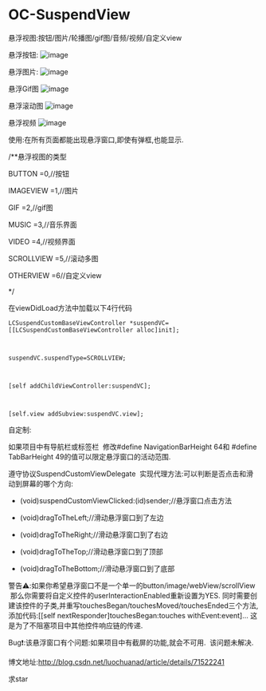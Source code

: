 # OC-SuspendView
悬浮视图:按钮/图片/轮播图/gif图/音频/视频/自定义view




悬浮按钮:
![image](https://github.com/LuochuanAD/OC-SuspendView/blob/master/SuspendView/suspendButton.gif)

悬浮图片:
![image](https://github.com/LuochuanAD/OC-SuspendView/blob/master/SuspendView/suspendImageView.gif)

悬浮Gif图
![image](https://github.com/LuochuanAD/OC-SuspendView/blob/master/SuspendView/suspendWebView.gif)

悬浮滚动图
![image](https://github.com/LuochuanAD/OC-SuspendView/blob/master/SuspendView/suspendScrollView.gif)

悬浮视频
![image](https://github.com/LuochuanAD/OC-SuspendView/blob/master/SuspendView/suspendVideo.gif)



使用:在所有页面都能出现悬浮窗口,即使有弹框,也能显示.


/**悬浮视图的类型

 BUTTON    =0,//按钮
 
 
 IMAGEVIEW =1,//图片
 
 
 GIF       =2,//gif图
 
 
 MUSIC     =3,//音乐界面
 
 
 VIDEO     =4,//视频界面
 
 
 SCROLLVIEW =5,//滚动多图
 
 
 OTHERVIEW =6//自定义view
 
 
 */
 
 
 
在viewDidLoad方法中加载以下4行代码

    
    
    LCSuspendCustomBaseViewController *suspendVC=[[LCSuspendCustomBaseViewController alloc]init];
    
    
    
    suspendVC.suspendType=SCROLLVIEW;
    
    
    
    [self addChildViewController:suspendVC];
    
    
    
    [self.view addSubview:suspendVC.view];
    
    
    




自定制:


如果项目中有导航栏或标签栏  修改#define NavigationBarHeight 64和 #define TabBarHeight 49的值可以限定悬浮窗口的活动范围.


遵守协议SuspendCustomViewDelegate  实现代理方法:可以判断是否点击和滑动到屏幕的哪个方向:

- (void)suspendCustomViewClicked:(id)sender;//悬浮窗口点击方法



- (void)dragToTheLeft;//滑动悬浮窗口到了左边



- (void)dragToTheRight;//滑动悬浮窗口到了右边



- (void)dragToTheTop;//滑动悬浮窗口到了顶部



- (void)dragToTheBottom;//滑动悬浮窗口到了底部


警告⚠️:如果你希望悬浮窗口不是一个单一的button/image/webView/scrollView  那么你需要将自定义控件的userInteractionEnabled重新设置为YES. 同时需要创建该控件的子类,并重写touchesBegan/touchesMoved/touchesEnded三个方法,添加代码:[[self nextResponder]touchesBegan:touches withEvent:event]... 这是为了不阻塞项目中其他控件响应链的传递.


Bug❗️:该悬浮窗口有个问题:如果项目中有截屏的功能,就会不可用.  该问题未解决.




博文地址:http://blog.csdn.net/luochuanad/article/details/71522241






求star
